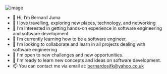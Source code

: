 ![image](https://github.com/Bernardosjfk/bernardjuma/assets/139352235/6a33f943-e5d6-44ea-8db8-17276bbbc791)

- 👋 Hi, I’m Bernard Juma
- 👀 I love travelling, exploring new places, technology, and networking
- 👀 I’m interested in getting hands-on experience in software engineering and software development
- 🌱 I’m currently learning how to be a software engineer.
- 💞️ I’m looking to collaborate and learn in all projects dealing with software engineering
- 🌱 I'm open to new challenges and new opportunities.
- 🌱 I'm ready to learn new concepts and ideas on software development.
- 📫 You can contact me via email at: bernardosjfk@yahoo.co.uk

<!---
Bernardosjfk/Bernardosjfk is a ✨ special ✨ repository because its `README.md` (this file) appears on your GitHub profile.
You can click the Preview link to take a look at your changes.
--->
